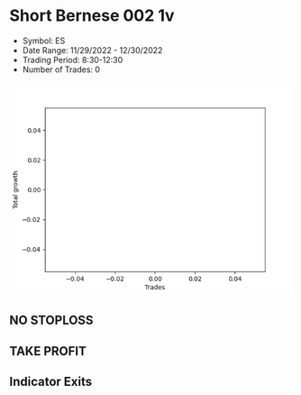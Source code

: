 # Short Bernese 002 1v 
- Symbol: ES
- Date Range: 11/29/2022 - 12/30/2022
- Trading Period: 8:30-12:30
- Number of Trades: 0

![Plot](ShortBernese0021vES.png)
## NO STOPLOSS














## TAKE PROFIT











## Indicator Exits

